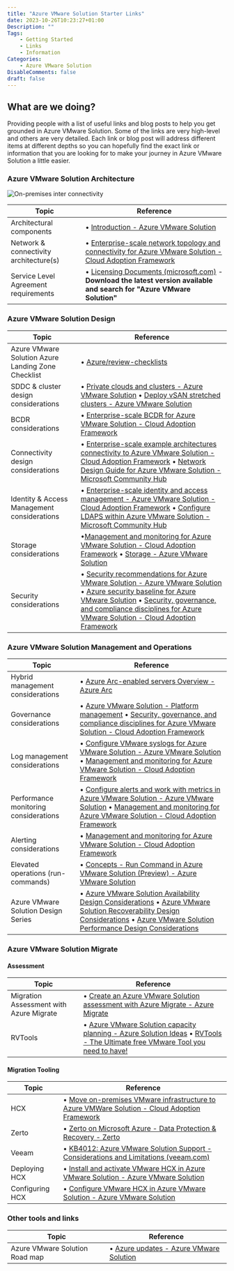 ```yaml
---
title: "Azure VMware Solution Starter Links"
date: 2023-10-26T10:23:27+01:00
Description: ""
Tags:
    - Getting Started
    - Links
    - Information
Categories:
    - Azure VMware Solution
DisableComments: false
draft: false
---
```


## What are we doing?

Providing people with a list of useful links and blog posts to help you get grounded in Azure VMware Solution. Some of the links are very high-level and others are very detailed. Each link or blog post will address different items at different depths so you can hopefully find the exact link or information that you are looking for to make your journey in Azure VMware Solution a little easier.

### Azure VMware Solution Architecture  
  
![On-premises inter connectivity](https://learn.microsoft.com/en-us/azure/azure-vmware/media/concepts/adjacency-overview-drawing-double.png)

| Topic | Reference |
|---------|----------|
| Architectural components | • [Introduction - Azure VMware Solution](https://learn.microsoft.com/en-us/azure/azure-vmware/introduction) |
| Network & connectivity architecture(s) | • [Enterprise-scale network topology and connectivity for Azure VMware Solution - Cloud Adoption Framework](https://learn.microsoft.com/en-us/azure/cloud-adoption-framework/scenarios/azure-vmware/eslz-network-topology-connectivity) |
| Service Level Agreement requirements | • [Licensing Documents (microsoft.com)](https://www.microsoft.com/licensing/docs/view/Service-Level-Agreements-SLA-for-Online-Services?lang=1) - **Download the latest version available and search for "Azure VMware Solution"** |

### Azure VMware Solution Design

| Topic | Reference |
|---------|----------|
| Azure VMware Solution Azure Landing Zone Checklist | • [Azure/review-checklists](https://github.com/Azure/review-checklists)|
| SDDC & cluster design considerations | • [Private clouds and clusters - Azure VMware Solution](https://learn.microsoft.com/en-us/azure/azure-vmware/concepts-private-clouds-clusters)   •   [Deploy vSAN stretched clusters - Azure VMware Solution](https://learn.microsoft.com/en-us/azure/azure-vmware/deploy-vsan-stretched-clusters)|
| BCDR considerations | • [Enterprise-scale BCDR for Azure VMware Solution - Cloud Adoption Framework](https://learn.microsoft.com/en-us/azure/cloud-adoption-framework/scenarios/azure-vmware/eslz-business-continuity-and-disaster-recovery)|
| Connectivity design considerations |• [Enterprise-scale example architectures connectivity to Azure VMware Solution - Cloud Adoption Framework](https://learn.microsoft.com/en-us/azure/cloud-adoption-framework/scenarios/azure-vmware/example-architectures)   • [Network Design Guide for Azure VMware Solution - Microsoft Community Hub](https://techcommunity.microsoft.com/t5/itops-talk-blog/network-design-guide-for-azure-vmware-solution/ba-p/3832546)|
| Identity & Access Management considerations | • [Enterprise-scale identity and access management - Azure VMware Solution - Cloud Adoption Framework](https://learn.microsoft.com/en-us/azure/cloud-adoption-framework/scenarios/azure-vmware/eslz-identity-and-access-management)   • [Configure LDAPS within Azure VMware Solution - Microsoft Community Hub](https://techcommunity.microsoft.com/t5/fasttrack-for-azure/configure-ldaps-within-azure-vmware-solution/ba-p/3725759)|
| Storage considerations | •[Management and monitoring for Azure VMware Solution - Cloud Adoption Framework](https://learn.microsoft.com/en-us/azure/cloud-adoption-framework/scenarios/azure-vmware/eslz-management-and-monitoring#storage-considerations)   • [Storage - Azure VMware Solution](https://learn.microsoft.com/en-us/azure/azure-vmware/concepts-storage)|
| Security considerations | • [Security recommendations for Azure VMware Solution - Azure VMware Solution](https://learn.microsoft.com/en-us/azure/azure-vmware/concepts-security-recommendations)   • [Azure security baseline for Azure VMware Solution](https://learn.microsoft.com/en-us/security/benchmark/azure/baselines/azure-vmware-solution-security-baseline?toc=%2Fazure%2Fazure-vmware%2Ftoc.json)   • [Security, governance, and compliance disciplines for Azure VMware Solution - Cloud Adoption Framework](https://learn.microsoft.com/en-us/azure/cloud-adoption-framework/scenarios/azure-vmware/eslz-security-governance-and-compliance#security)|

### Azure VMware Solution Management and Operations

| Topic | Reference|
| ---------|----------|
| Hybrid management considerations |• [Azure Arc-enabled servers Overview - Azure Arc](https://learn.microsoft.com/en-us/azure/azure-arc/servers/overview)|
| Governance considerations | • [Azure VMware Solution - Platform management](https://learn.microsoft.com/en-us/azure/azure-vmware/faq#how-often-is-the-vmware-solution-software--esxi--vcenter-server--nsx-t-data-center--patched--updated--or-upgraded-in-the-azure-vmware-solution-private-cloud)  • [Security, governance, and compliance disciplines for Azure VMware Solution - Cloud Adoption Framework](https://learn.microsoft.com/en-us/azure/cloud-adoption-framework/scenarios/azure-vmware/eslz-security-governance-and-compliance#governance)|
| Log management considerations | • [Configure VMware syslogs for Azure VMware Solution - Azure VMware Solution](https://learn.microsoft.com/en-us/azure/azure-vmware/configure-vmware-syslogs)  • [Management and monitoring for Azure VMware Solution - Cloud Adoption Framework](https://learn.microsoft.com/en-us/azure/cloud-adoption-framework/scenarios/azure-vmware/eslz-management-and-monitoring#azure-tooling-recommendations)|
| Performance monitoring considerations | • [Configure alerts and work with metrics in Azure VMware Solution - Azure VMware Solution](https://learn.microsoft.com/en-us/azure/azure-vmware/configure-alerts-for-azure-vmware-solution)  • [Management and monitoring for Azure VMware Solution - Cloud Adoption Framework](https://learn.microsoft.com/en-us/azure/cloud-adoption-framework/scenarios/azure-vmware/eslz-management-and-monitoring#azure-tooling-recommendations)|
| Alerting considerations | • [Management and monitoring for Azure VMware Solution - Cloud Adoption Framework](https://learn.microsoft.com/en-us/azure/cloud-adoption-framework/scenarios/azure-vmware/eslz-management-and-monitoring#azure-tooling-recommendations)|
| Elevated operations (run-commands) |• [Concepts - Run Command in Azure VMware Solution (Preview) - Azure VMware Solution](https://learn.microsoft.com/en-us/azure/azure-vmware/concepts-run-command)|
| Azure VMware Solution Design Series |• [Azure VMware Solution Availability Design Considerations](https://techcommunity.microsoft.com/t5/azure-migration-and/azure-vmware-solution-availability-design-considerations/ba-p/3682915)    • [Azure VMware Solution Recoverability Design Considerations](https://techcommunity.microsoft.com/t5/azure-migration-and/azure-vmware-solution-recoverability-design-considerations/ba-p/3746509)   • [Azure VMware Solution Performance Design Considerations](https://techcommunity.microsoft.com/t5/azure-migration-and/azure-vmware-solution-performance-design-considerations/ba-p/3903291)|

### Azure VMware Solution Migrate

#### Assessment

|Topic | Reference|
|---------|----------|
|Migration Assessment with Azure Migrate |• [Create an Azure VMware Solution assessment with Azure Migrate - Azure Migrate](https://learn.microsoft.com/en-us/azure/migrate/how-to-create-azure-vmware-solution-assessment)|
|RVTools | • [Azure VMware Solution capacity planning - Azure Solution Ideas](https://learn.microsoft.com/en-us/azure/architecture/solution-ideas/articles/azure-vmware-solution-foundation-capacity#discovery)  • [RVTools - The Ultimate free VMware Tool you need to have!](https://www.youtube.com/watch?v=2A-fOuNQWKc)|

#### Migration Tooling

|Topic | Reference|
|---------|----------|
|HCX | • [Move on-premises VMware infrastructure to Azure VMWare Solution - Cloud Adoption Framework](https://learn.microsoft.com/en-us/azure/cloud-adoption-framework/migrate/azure-best-practices/contoso-migration-vmware-to-azure)|
|Zerto |•  [Zerto on Microsoft Azure - Data Protection & Recovery - Zerto](https://www.zerto.com/solutions/use-cases/cloud/microsoft-azure/)|
|Veeam | • [KB4012: Azure VMware Solution Support - Considerations and Limitations (veeam.com)](https://www.veeam.com/kb4012)|
|Deploying HCX |•  [Install and activate VMware HCX in Azure VMware Solution - Azure VMware Solution](https://learn.microsoft.com/en-us/azure/azure-vmware/install-vmware-hcx)|
|Configuring HCX |•  [Configure VMware HCX in Azure VMware Solution - Azure VMware Solution](https://learn.microsoft.com/en-us/azure/azure-vmware/configure-vmware-hcx)|

### Other tools and links

|Topic | Reference|
|---------|----------|
|Azure VMware Solution Road map | • [Azure updates - Azure VMware Solution](https://azure.microsoft.com/en-us/updates/?query=%22azure%20vmware%20solution%22)|
